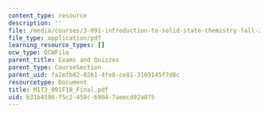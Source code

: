 ```yaml
---
content_type: resource
description: ''
file: /media/courses/3-091-introduction-to-solid-state-chemistry-fall-2018/b31b4596f5c2458c69047aeecd92a875_MIT3_091F18_Final.pdf
file_type: application/pdf
learning_resource_types: []
ocw_type: OCWFile
parent_title: Exams and Quizzes
parent_type: CourseSection
parent_uid: fa2efb82-0261-4fe8-ce81-3105145f7d8c
resourcetype: Document
title: MIT3_091F18_Final.pdf
uid: b31b4596-f5c2-458c-6904-7aeecd92a875
---
```

